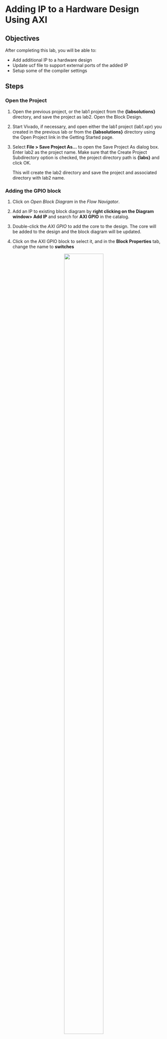 # Adding IP to a Hardware Design Using AXI

## Objectives
After completing this lab, you will be able to:

* Add additional IP to a hardware design
*	Update ucf file to support external ports of the added IP
*	Setup some of the compiler settings

## Steps

### Open the Project
1. Open the previous project, or the lab1 project from the **{labsolutions}** directory, and save the project as lab2. Open the Block Design.
1.	Start Vivado, if necessary, and open either the lab1 project (lab1.xpr) you created in the previous lab or from the **{labsolutions}** directory using the Open Project link in the Getting Started page.
2.	Select **File > Save Project As…** to open the Save Project As dialog box. Enter lab2 as the project name.  Make sure that the Create Project Subdirectory option is checked, the project directory path is **{labs}** and click OK.

    This will create the lab2 directory and save the project and associated directory with lab2 name.

### Adding the GPIO block

1. Click on *Open Block Diagram*  in the *Flow Navigator*.
2. Add an IP to existing block diagram by **right clicking on the Diagram window> Add IP** and search for **AXI GPIO** in the catalog.

9.	Double-click the _AXI GPIO_ to add the core to the design. The core will be added to the design and the block diagram will be updated.

10.	Click on the AXI GPIO block to select it, and in the **Block Properties** tab, change the name to **switches**
   <p align="center">
   <img src ="/pics/lab2/1GPIO.JPG "  width="50%" height="80%"/>
   </p>
   <p align = "center">
   <i>Change AXI GPIO default name</i>
   </p>
11. Double click on the _AXI GPIO block_(switches) to open the customization window.

12.	From the _Board Interface_ drop down, select sws 16bits for _Basys 3_ and Nexsys4-DDR for **GPIO IP Interface**.
13.	Next, click the IP configuration tab, and notice the GPIO width has already been set to match the switches on the board

    Notice that the peripheral can be configured for two channels, but, since we want to use only one channel without interrupt, leave the Enable Dual Channel and Enable Interrupt unchecked.  

14.	Click OK to save and close the customization window
15. Notice that **Designer assistance** is available. Click on Run Connection Automation, and select **/switches/S_AXI**
16.	Click OK when prompted to automatically connect the master and slave interfaces
17. Add another instance of the GPIO AXI peripheral (Add IP). Name it as **buttons**.
18. Double click on the IP block, select the _btns GPIO interface_ (push_buttons_5bits for the _Nexsys4-DDR_ and _Basys3_ ) and click OK.

     At this point connection automation could be run, or the block could be connected manually. This time the block will be connected manually.
19. Double click on the _AXI Interconnect_ (name : microblaze_0_axi_periph) and change the Number of **Master Interfaces** to 3 and click OK
    <p align="center">
    <img src ="/pics/lab2/2AXImaster.JPG "  width="50%" height="80%"/>
    </p>
    <p align = "center">
    <i>Changing the number of Master Interfaces</i>
    </p>
21.	Click on the s_axi port of the buttons AXI GPIO block (name: buttons), and drag the pointer towards the AXI Interconnect block.

     The message 'Found 1 interface' should appear, and a green tick should appear beside the M01_AXI port on the AXI Interconnect indicating this is a valid port to connect to. Drag the pointer to this port and release the mouse button to make the connection.

23. Click on the green label of **Run Connection Automation**
24. Tick the following options:

      _buttons_ > _s_axi_aclk_

      _microblaze_0_axi_periph_ > _M02_M02_ACLK_

25. Click **OK**
26.	Click on the **Address Editor** tab, and expand **microblaze_0 > Data > Unmapped Slaves** if necessary
24.	Notice that switches has been automatically assigned an address, but _buttons_ has not (since it was manually connected). Right click on _buttons_ and select Assign Address.

     Note that both peripherals are assigned in the address range of _0x40000000_ to _0x4010FFFF_ (GP0 range).

   <p align="center">
   <img src ="/pics/lab2/3AXIaddr.JPG"  width="70%" height="80%"/>
   </p>
   <p align = "center">
   <i>Peripherals Memory Map</i>
   </p>

### Make GPIO Peripheral Connections External

1. In the Diagram view, notice that **Designer Assistance** is available. We will manually create the ports and connect.

2. Right-Click on the _GPIO port_ of the **switches** instance and select **Make External** to create the external port. This will create the external port named **GPIO_0** and connect it to the peripheral. Because Vivado is “board aware”, the pin constraints will be automatically applied to the port.
3.	Select the gpio port and change the name to **switches** in its properties form.

    The width of the interface will be automatically determined by the upstream block.

4.	For the buttons GPIO, click on the **_Run Connection Automation_** link (Green label).
5.	In the opened GUI, select push_buttons_5bits for the _Nexys4-DDR_ and _Basys3_ under the options section.
6.	Click OK.
7.	Select the created external port and change its name as buttons
8.	Run Design Validation (**Tools -> Validate Design**) and verify there are no errors.

    The design should now look similar to the diagram below

       <p align="center">
       <img src ="/pics/lab2/4Finaldsgn.JPG "  width="80%" height="80%"/>
       </p>
       <p align = "center">
       <i>Completed design</i>
       </p>
### Generate Bitstream and Export to SDK

1.	Click on **Generate Bitstream**, and click Yes if prompted to **Launch Implementation** (Click Yes if prompted to save the design)

2.	After the bitstream has been generated, Click Cancel
3.	Export the hardware by clicking **File > Export > Export Hardware** and tick **Include bitstream**. Then click OK.
4.	Click Yes to overwrite the hardware module.
5.	Start SDK by clicking **File > Launch SDK** and click OK

### Generate TestApp Application in SDK

1.	In SDK, right click on the mem_test project from the previous lab and select **Close Project**
2.	Do the same for mem_test_bsp and system_wrapper_hw_platform_0

3.	From the File menu select **File > New > Board Support Package**
4.	Click Finish with the standalone OS selected and default project name as standalone_bsp_0
5.	Click OK to generate the board support package named standalone_bsp_0
6.	From the File menu select **File > New > Application Project**
7.	Name the project **TestApp**, select Use existing board support package, select  standalone_bsp_0 and click Next

    <p align="center">
    <img src ="/pics/lab2/5sdk.JPG "  width="60%" height="80%"/>
    </p>
    <p align = "center">
    <i>New Application Project settings</i>
    </p>

8.	Select Empty Application and click Finish

    This will create a new Application project using the created board support package.
10.	Expand TestApp in the project view, and right-click on the src folder, and select Import
11.	Expand General category and double-click on File System
12.	Browse to the **{sources}\lab2** folder
13.	Select **lab2.c** and click Finish

### Test in Hardware

1.	Make sure that micro-USB cable(s) is(are) connected between the board and the PC. Turn ON the power of the board.
2.	Open Terminal from **Window > Show View > Other..**
3.	Click on the connect button and if required, select appropriate COM port (depends on your computer), and configure it with the parameters as shown in lab1. (These settings may have been saved from previous lab, lab1)
1.	Select **Xilinx Tools > Program FPGA**. Set the settings according to the values shown in the picture below:

    <p align="center">
    <img src ="/pics/lab2/6program.JPG"  width="50%" height="80%"/>
    </p>
    <p align = "center">
    <i> Programming FPGA </i>
    </p>

2.	Click Program to download the hardware bitstream.  When FPGA is being programmed, the DONE LED (green color) will be off, and will turn on again when the FPGA is programmed
3.	Select TestApp in Project Explorer, right-click and select **Run As > Launch on Hardware** (System Debugger) to download the application, execute *lab2.c* and execute *TestApp.elf*
4.	You should see the something similar to the  following output on Terminal console

    <p align="center">
    <img src ="/pics/lab2/aop.JPG"  width="50%" height="80%"/>
    </p>
    <p align = "center">
    <i> SDK Terminal output </i>
    </p>

5.	Select Console tab and click on the Terminate button ![terminate](/pics/terminate.jpg) to stop the program
6.	Close SDK and Vivado programs by selecting **File > Exit** in each program
7.	Power OFF the board

## Conclusion

GPIO peripherals were added from the IP catalog and connected to the Microblaze.  The peripherals were configured and external FPGA connections were established.  A TestApp application project was created and the functionality was verified after downloading the bitstream and executing the program.
